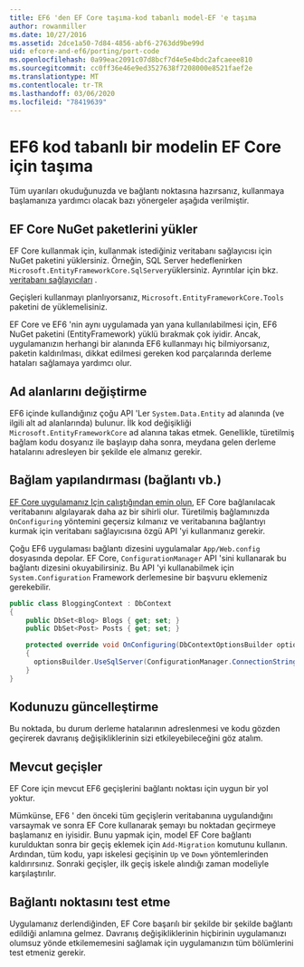 ```yaml
---
title: EF6 'den EF Core taşıma-kod tabanlı model-EF 'e taşıma
author: rowanmiller
ms.date: 10/27/2016
ms.assetid: 2dce1a50-7d84-4856-abf6-2763dd9be99d
uid: efcore-and-ef6/porting/port-code
ms.openlocfilehash: 0a99eac2091c07d8bcf7d4e5e4bdc2afcaeee810
ms.sourcegitcommit: cc0ff36e46e9ed3527638f7208000e8521faef2e
ms.translationtype: MT
ms.contentlocale: tr-TR
ms.lasthandoff: 03/06/2020
ms.locfileid: "78419639"
---
```

# <a name="porting-an-ef6-code-based-model-to-ef-core"></a>EF6 kod tabanlı bir modelin EF Core için taşıma

Tüm uyarıları okuduğunuzda ve bağlantı noktasına hazırsanız, kullanmaya başlamanıza yardımcı olacak bazı yönergeler aşağıda verilmiştir.

## <a name="install-ef-core-nuget-packages"></a>EF Core NuGet paketlerini yükler

EF Core kullanmak için, kullanmak istediğiniz veritabanı sağlayıcısı için NuGet paketini yüklersiniz. Örneğin, SQL Server hedeflenirken `Microsoft.EntityFrameworkCore.SqlServer`yüklersiniz. Ayrıntılar için bkz. [veritabanı sağlayıcıları](../../core/providers/index.md) .

Geçişleri kullanmayı planlıyorsanız, `Microsoft.EntityFrameworkCore.Tools` paketini de yüklemelisiniz.

EF Core ve EF6 'nin aynı uygulamada yan yana kullanılabilmesi için, EF6 NuGet paketini (EntityFramework) yüklü bırakmak çok iyidir. Ancak, uygulamanızın herhangi bir alanında EF6 kullanmayı hiç bilmiyorsanız, paketin kaldırılması, dikkat edilmesi gereken kod parçalarında derleme hataları sağlamaya yardımcı olur.

## <a name="swap-namespaces"></a>Ad alanlarını değiştirme

EF6 içinde kullandığınız çoğu API 'Ler `System.Data.Entity` ad alanında (ve ilgili alt ad alanlarında) bulunur. İlk kod değişikliği `Microsoft.EntityFrameworkCore` ad alanına takas etmek. Genellikle, türetilmiş bağlam kodu dosyanız ile başlayıp daha sonra, meydana gelen derleme hatalarını adresleyen bir şekilde ele almanız gerekir.

## <a name="context-configuration-connection-etc"></a>Bağlam yapılandırması (bağlantı vb.)

[EF Core uygulamanız Için çalıştığından emin olun](ensure-requirements.md), EF Core bağlanılacak veritabanını algılayarak daha az bir sihirli olur. Türetilmiş bağlamınızda `OnConfiguring` yöntemini geçersiz kılmanız ve veritabanına bağlantıyı kurmak için veritabanı sağlayıcısına özgü API 'yi kullanmanız gerekir.

Çoğu EF6 uygulaması bağlantı dizesini uygulamalar `App/Web.config` dosyasında depolar. EF Core, `ConfigurationManager` API 'sini kullanarak bu bağlantı dizesini okuyabilirsiniz. Bu API 'yi kullanabilmek için `System.Configuration` Framework derlemesine bir başvuru eklemeniz gerekebilir.

``` csharp
public class BloggingContext : DbContext
{
    public DbSet<Blog> Blogs { get; set; }
    public DbSet<Post> Posts { get; set; }

    protected override void OnConfiguring(DbContextOptionsBuilder optionsBuilder)
    {
      optionsBuilder.UseSqlServer(ConfigurationManager.ConnectionStrings["BloggingDatabase"].ConnectionString);
    }
}
```

## <a name="update-your-code"></a>Kodunuzu güncelleştirme

Bu noktada, bu durum derleme hatalarının adreslenmesi ve kodu gözden geçirerek davranış değişikliklerinin sizi etkileyebileceğini göz atalım.

## <a name="existing-migrations"></a>Mevcut geçişler

EF Core için mevcut EF6 geçişlerini bağlantı noktası için uygun bir yol yoktur.

Mümkünse, EF6 ' den önceki tüm geçişlerin veritabanına uygulandığını varsaymak ve sonra EF Core kullanarak şemayı bu noktadan geçirmeye başlamanız en iyisidir. Bunu yapmak için, model EF Core bağlantı kurulduktan sonra bir geçiş eklemek için `Add-Migration` komutunu kullanın. Ardından, tüm kodu, yapı iskelesi geçişinin `Up` ve `Down` yöntemlerinden kaldırırsınız. Sonraki geçişler, ilk geçiş iskele alındığı zaman modeliyle karşılaştırılır.

## <a name="test-the-port"></a>Bağlantı noktasını test etme

Uygulamanız derlendiğinden, EF Core başarılı bir şekilde bir şekilde bağlantı edildiği anlamına gelmez. Davranış değişikliklerinin hiçbirinin uygulamanızı olumsuz yönde etkilememesini sağlamak için uygulamanızın tüm bölümlerini test etmeniz gerekir.
